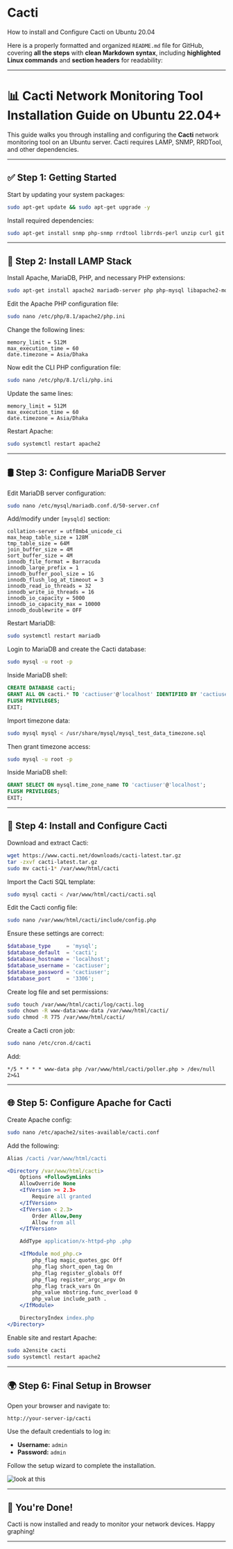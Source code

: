 # Cacti
How to install and Configure Cacti on Ubuntu 20.04


Here is a properly formatted and organized `README.md` file for GitHub, covering **all the steps** with **clean Markdown syntax**, including **highlighted Linux commands** and **section headers** for readability:

---

# 📊 Cacti Network Monitoring Tool Installation Guide on Ubuntu 22.04+

This guide walks you through installing and configuring the **Cacti** network monitoring tool on an Ubuntu server. Cacti requires LAMP, SNMP, RRDTool, and other dependencies.

---

## ✅ Step 1: Getting Started

Start by updating your system packages:

```bash
sudo apt-get update && sudo apt-get upgrade -y
```

Install required dependencies:

```bash
sudo apt-get install snmp php-snmp rrdtool librrds-perl unzip curl git gnupg2 -y
```

---

## 🧱 Step 2: Install LAMP Stack

Install Apache, MariaDB, PHP, and necessary PHP extensions:

```bash
sudo apt-get install apache2 mariadb-server php php-mysql libapache2-mod-php php-xml php-ldap php-mbstring php-gd php-gmp -y
```

Edit the Apache PHP configuration file:

```bash
sudo nano /etc/php/8.1/apache2/php.ini
```

Change the following lines:

```
memory_limit = 512M
max_execution_time = 60
date.timezone = Asia/Dhaka
```

Now edit the CLI PHP configuration file:

```bash
sudo nano /etc/php/8.1/cli/php.ini
```

Update the same lines:

```
memory_limit = 512M
max_execution_time = 60
date.timezone = Asia/Dhaka
```

Restart Apache:

```bash
sudo systemctl restart apache2
```

---

## 🛢️ Step 3: Configure MariaDB Server

Edit MariaDB server configuration:

```bash
sudo nano /etc/mysql/mariadb.conf.d/50-server.cnf
```

Add/modify under `[mysqld]` section:

```
collation-server = utf8mb4_unicode_ci
max_heap_table_size = 128M
tmp_table_size = 64M
join_buffer_size = 4M
sort_buffer_size = 4M
innodb_file_format = Barracuda
innodb_large_prefix = 1
innodb_buffer_pool_size = 1G
innodb_flush_log_at_timeout = 3
innodb_read_io_threads = 32
innodb_write_io_threads = 16
innodb_io_capacity = 5000
innodb_io_capacity_max = 10000
innodb_doublewrite = OFF
```

Restart MariaDB:

```bash
sudo systemctl restart mariadb
```

Login to MariaDB and create the Cacti database:

```bash
sudo mysql -u root -p
```

Inside MariaDB shell:

```sql
CREATE DATABASE cacti;
GRANT ALL ON cacti.* TO 'cactiuser'@'localhost' IDENTIFIED BY 'cactiuser';
FLUSH PRIVILEGES;
EXIT;
```

Import timezone data:

```bash
sudo mysql mysql < /usr/share/mysql/mysql_test_data_timezone.sql
```

Then grant timezone access:

```bash
sudo mysql -u root -p
```

Inside MariaDB shell:

```sql
GRANT SELECT ON mysql.time_zone_name TO 'cactiuser'@'localhost';
FLUSH PRIVILEGES;
EXIT;
```

---

## 🌱 Step 4: Install and Configure Cacti

Download and extract Cacti:

```bash
wget https://www.cacti.net/downloads/cacti-latest.tar.gz
tar -zxvf cacti-latest.tar.gz
sudo mv cacti-1* /var/www/html/cacti
```

Import the Cacti SQL template:

```bash
sudo mysql cacti < /var/www/html/cacti/cacti.sql
```

Edit the Cacti config file:

```bash
sudo nano /var/www/html/cacti/include/config.php
```

Ensure these settings are correct:

```php
$database_type     = 'mysql';
$database_default  = 'cacti';
$database_hostname = 'localhost';
$database_username = 'cactiuser';
$database_password = 'cactiuser';
$database_port     = '3306';
```

Create log file and set permissions:

```bash
sudo touch /var/www/html/cacti/log/cacti.log
sudo chown -R www-data:www-data /var/www/html/cacti/
sudo chmod -R 775 /var/www/html/cacti/
```

Create a Cacti cron job:

```bash
sudo nano /etc/cron.d/cacti
```

Add:

```cron
*/5 * * * * www-data php /var/www/html/cacti/poller.php > /dev/null 2>&1
```

---

## 🌐 Step 5: Configure Apache for Cacti

Create Apache config:

```bash
sudo nano /etc/apache2/sites-available/cacti.conf
```

Add the following:

```apache
Alias /cacti /var/www/html/cacti

<Directory /var/www/html/cacti>
    Options +FollowSymLinks
    AllowOverride None
    <IfVersion >= 2.3>
        Require all granted
    </IfVersion>
    <IfVersion < 2.3>
        Order Allow,Deny
        Allow from all
    </IfVersion>

    AddType application/x-httpd-php .php

    <IfModule mod_php.c>
        php_flag magic_quotes_gpc Off
        php_flag short_open_tag On
        php_flag register_globals Off
        php_flag register_argc_argv On
        php_flag track_vars On
        php_value mbstring.func_overload 0
        php_value include_path .
    </IfModule>

    DirectoryIndex index.php
</Directory>
```

Enable site and restart Apache:

```bash
sudo a2ensite cacti
sudo systemctl restart apache2
```

---

## 🌍 Step 6: Final Setup in Browser

Open your browser and navigate to:

```
http://your-server-ip/cacti
```

Use the default credentials to log in:

* **Username:** `admin`
* **Password:** `admin`

Follow the setup wizard to complete the installation.

![look at this](./photo/cacti1.png)

---

## 🎉 You're Done!

Cacti is now installed and ready to monitor your network devices. Happy graphing!

---
